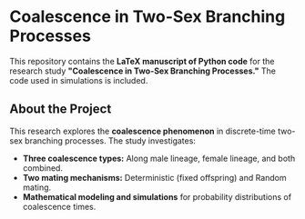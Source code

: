 # Coalescence in Two-Sex Branching Processes

This repository contains the **LaTeX manuscript of Python code** for the research study **"Coalescence in Two-Sex Branching Processes."** The code used in simulations is included.
## About the Project

This research explores the **coalescence phenomenon** in discrete-time two-sex branching processes. The study investigates:
- **Three coalescence types:** Along male lineage, female lineage, and both combined.
- **Two mating mechanisms:** Deterministic (fixed offspring) and Random mating.
- **Mathematical modeling and simulations** for probability distributions of coalescence times.




